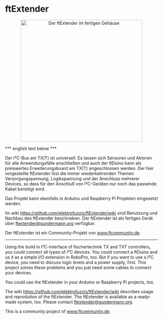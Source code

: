 # ftExtender

<p align="center"><img src="https://github.com/elektrofuzzis/ftExtender/wiki/img/ftExtender_gehaeuse.png" alt="Der ftExtender im fertigen Gehäuse" width="400"></p>

*** english text below ***

Der I²C-Bus am TX(T) ist universell. Es lassen sich Sensoren und Aktoren für alle Anwendungsfälle anschließen und auch der ftDuino kann als preiswertes Erweiterungsboard am TX(T) angeschlossen werden. Der hier vorgestellte ftExtender löst die immer wiederkehrenden Themen
Versorgungspannung, Logikspannung und der Anschluss mehrerer Devices, so dass für den Anschluß von I²C-Geräten nur noch das passende
Kabel benötigt wird.

Das Projekt kann ebenfalls in Arduino und Raspberry Pi Projekten eingesetzt werden.

Im wiki https://github.com/elektrofuzzis/ftExtender/wiki sind Benutzung und Nachbau des ftExtender beschrieben. Der ftExtender ist als fertiges Gerät über ftextender@gundermann.org verfügbar.

Der ftExtender ist ein Community-Projekt von www.ftcommunity.de.

------------------------------------------------------------------------------------------------------------------------------------------

Using the build in I²C-interface of fischertechnik TX and TXT controllers, you could connect all types of I²C devices. You could connect a ftDuino and us it as a simple I/O extension in RoboPro, too. But if you want to use a I²C device, you need to discuss logic levels and a power supply, first. This project solves these problems and you just need some cables to connect your devices.

You could use the ftExtender in your Arduino or Raspberry Pi projects, too.

The wiki https://github.com/elektrofuzzis/ftExtender/wiki describes usage and reprodution of the ftExtender. The ftExtender is available as a ready-made system, too. Please contact ftextender@gundermann.org. 

This is a community project of www.ftcommunity.de. 
